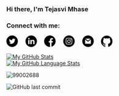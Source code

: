 ### Hi there, I'm Tejasvi Mhase

<!--
**99002669/99002669** is a ✨ _special_ ✨ repository because its `README.md` (this file) appears on your GitHub profile.

Here are some ideas to get you started:

- 🔭 I’m currently working on ...
- 🌱 I’m currently learning ...
- 👯 I’m looking to collaborate on ...
- 🤔 I’m looking for help with ...
- 💬 Ask me about ...
- 📫 How to reach me: ...
- 😄 Pronouns: ...
- ⚡ Fun fact: ...
-->

### Connect with me:
<a href="https://twitter.com/MhaseTejasvi"><img src="https://github.com/99002669/99002669/blob/main/twitter.png" width="30" height="30"></a>&nbsp;&nbsp;&nbsp;&nbsp;
<a href="https://www.linkedin.com/in/tejasvi-mhase-165141159/"><img src="https://github.com/99002669/99002669/blob/main/linkedin.png" width="30" height="30"></a>&nbsp;&nbsp;&nbsp;&nbsp;
<a href="https://www.facebook.com/profile.php?id=100004188078327"><img src="https://github.com/99002669/99002669/blob/main/facebook.png" width="30" height="30"></a>&nbsp;&nbsp;&nbsp;&nbsp;
<a href="https://www.instagram.com/tejasvi_mhase/"><img src="https://github.com/99002669/99002669/blob/main/instagram.png" width="30" height="30"></a>&nbsp;&nbsp;&nbsp;&nbsp;
<a href="mailto:tejasvi.y.mhase@gmail.com"><img src="https://github.com/99002669/99002669/blob/main/gmail.png" width="30" height="30"></a>&nbsp;&nbsp;&nbsp;&nbsp;
<a href="https://github.com/99002669"><img src="https://github.com/99002669/99002669/blob/main/github-logo.png" width="30" height="30"></a>

[![My GitHub Stats](https://github-readme-stats.vercel.app/api/?username=99002669&count_private=true&theme=tokyonight&showicons=true)]()</br>
[![My GitHub Language Stats](https://github-readme-stats.vercel.app/api/top-langs/?username=99002669&langs_count=5&theme=tokyonight)]()

<p align=left> <img src=https://komarev.com/ghpvc/?username=99002688 alt=99002688 /> </p>

![GitHub last commit](https://img.shields.io/github/last-commit/99002669/99002669)
<!--
[![Github stats](https://github-readme-stats.vercel.app/api?username=99002688&show_icons=true&include_all_commits=true)](https://github.com/99002688/github-readme-stats)
[![Top Langs](https://github-readme-stats.vercel.app/api/top-langs/?username=99002688&layout=compact)](https://github.com/99002688/github-readme-stats)
-->
